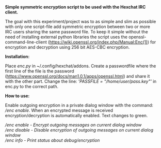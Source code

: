 <b>Simple symmetric encryption script to be used with the Hexchat IRC client.</b>

The goal with this experiment/project was to as simple and slim as possible with only one script-file add symmetric encryption between two or more IRC users sharing the same password file. To keep it simple without the need of installing external python libraries the script uses the openssl-command-line-client (https://wiki.openssl.org/index.php/Manual:Enc(1)) for encryption and decryption using 256 bit AES-CBC encryption. 


<b>Installation:</b>

Place <i>enc.py</i> in ~/.config/hexchat/addons. Create a passwordfile where the first line of the file is the password (https://www.openssl.org/docs/man1.0.1/apps/openssl.html) and share it with the other part. Change the line: <i>'PASSFILE = "/home/user/pass.key"'</i> in enc.py to the correct path.

<b>How to use:</b>

Enable outgoing encryption in a private dialog window with the command: <i>/enc enable</i>. When an encrypted message is received encryption/decryption is automatically enabled. Text changes to green.

<i>/enc enable   - Encrypt outgoing messages on current dialog window </i><br>
<i>/enc disable  - Disable encryption of outgoing messages on current dialog window</i> <br>
<i>/enc info     - Print status about debug/encryption</i>
